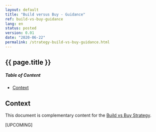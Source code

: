 ```yaml
---
layout: default
title: "Build versus Buy - Guidance"
ref: build-vs-buy-guidance
lang: en
status: posted
version: 0.01
date: "2020-06-22"
permalink: /strategy-build-vs-buy-guidance.html
---
```

<!-- markdownlint-disable MD033 -->
<!-- the below cSpell statement says to ignore any text between HTML tags. E.g. it will ignore "th rowspan='2'" in this string: <th rowspan='2'> -->
<!-- cSpell:ignoreRegExp /\<[^\>]+\>/ -->
## {{ page.title }} <!-- omit in toc -->

<!-- markdownlint-disable MD001 -->
##### Table of Content <!-- omit in toc -->
<!-- markdownlint-enable MD001 -->

- [Context](#context)

## Context

This document is complementary content for the [Build vs Buy Strategy](strategy-build-vs-buy.html).

[UPCOMING]
